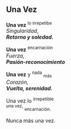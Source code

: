 
## Una Vez 

**Una vez** <sup>lo irrepetibe</sup>  
_Singularidad_,  
**_Retorno y soledad._**

**Una vez** <sup>encarnación</sup>  
_Fuerza,_  
**_Pasión-reconocimiento_**

**Una vez** y <sup>nada</sup> <sub>más</sub>  
_Corazón,_  
**_Vuelta, serenidad._**

Una vez lo <sup>irrepetible  
una vez,</sup>  <sub>encarnación.</sub>

Nunca más una vez. 

